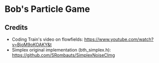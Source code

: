 # Bob's Particle Game

## Credits
* Coding Train's video on flowfields: 
https://www.youtube.com/watch?v=BjoM9oKOAKY&t
* Simplex original implementation (bth_simplex.h):
https://github.com/SRombauts/SimplexNoiseCImg
